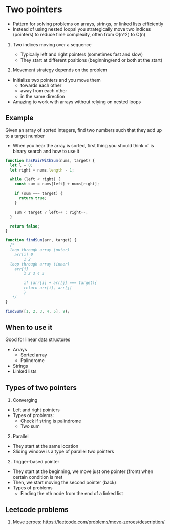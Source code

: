 # Two pointers

- Pattern for solving problems on arrays, strings, or linked lists efficiently
- Instead of using nested loopsl you strategically move two indices (pointers) to reduce time complexity, often from O(n^2) to O(n)

1. Two indices moving over a sequence

   - Typically left and right pointers (sometimes fast and slow)
   - They start at different positions (beginning/end or both at the start)

2. Movement strategy depends on the problem

- Initialize two pointers and you move them
  - towards each other
  - away from each other
  - in the same direction
- Amazing to work with arrays without relying on nested loops

## Example

Given an array of sorted integers, find two numbers such that they add up to a target number

- When you hear the array is sorted, first thing you should think of is binary search and how to use it

```js
function hasPairWithSum(nums, target) {
  let l = 0;
  let right = nums.length - 1;

  while (left < right) {
    const sum = nums[left] + nums[right];

    if (sum === target) {
      return true;
    }

    sum < target ? left++ : right--;
  }

  return false;
}
```

```js
function findSum(arr, target) {
  /*  
  loop through array (outer)
    arr[i] 0
        1 2
  loop through array (inner)
    arr[j]
        1 2 3 4 5 

        if (arr[i] + arr[j] === target){
        return arr[i], arr[j]
        }
   */
}

findSum([1, 2, 3, 4, 5], 9);
```

## When to use it

Good for linear data structures

- Arrays
  - Sorted array
  - Palindrome
- Strings
- Linked lists

## Types of two pointers

1. Converging

- Left and right pointers
- Types of problems:
  - Check if string is palindrome
  - Two sum

2. Parallel

- They start at the same location
- Sliding window is a type of parallel two pointers

2. Trigger-based pointer

- They start at the beginning, we move just one pointer (front) when certain condition is met
- Then, we start moving the second pointer (back)
- Types of problems
  - Finding the nth node from the end of a linked list

## Leetcode problems

1. Move zeroes: https://leetcode.com/problems/move-zeroes/description/
